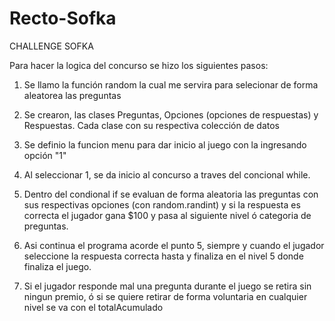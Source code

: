 # Recto-Sofka

CHALLENGE SOFKA

Para hacer la logica del concurso se hizo los siguientes pasos:

1. Se llamo la función random la cual me servira para selecionar de forma aleatorea las preguntas

2. Se crearon, las clases Preguntas, Opciones (opciones de respuestas) y Respuestas. Cada clase con su respectiva colección de datos

3. Se definio la funcion menu para dar inicio al juego con la ingresando opción "1"

4. Al seleccionar 1, se da inicio al concurso a traves del concional while.

5. Dentro del condional if se evaluan de forma aleatoria las preguntas con sus respectivas opciones (con random.randint) y si la respuesta es correcta el jugador gana $100 y pasa al siguiente nivel ó categoria de preguntas.

6. Asi continua el programa acorde el punto 5, siempre y cuando el jugador seleccione la respuesta correcta hasta y finaliza en el nivel 5 donde finaliza el juego. 

7. Si el jugador responde mal una pregunta durante el juego se retira sin ningun premio, ó si se quiere retirar de forma voluntaria en cualquier nivel se va con el totalAcumulado
